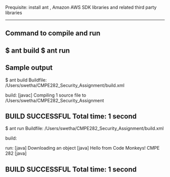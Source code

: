 
Prequisite: install ant , Amazon AWS SDK libraries and related third party libraries

----------------------------------------------------------------------------------
Command to compile and run
----------------------------------------------------------------------------------
$ ant build
$ ant run
----------------------------------------------------------------------------------

Sample output
----------------------------------------------------------------------------------
$ ant build
Buildfile: /Users/swetha/CMPE282_Security_Assignment/build.xml

build:
    [javac] Compiling 1 source file to /Users/swetha/CMPE282_Security_Assignment

BUILD SUCCESSFUL
Total time: 1 second
----------------------------------------------------------------------------------
$ ant run
Buildfile: /Users/swetha/CMPE282_Security_Assignment/build.xml

build:

run:
     [java] Downloading an object
     [java]     Hello from Code Monkeys! CMPE 282
     [java] 

BUILD SUCCESSFUL
Total time: 1 second
----------------------------------------------------------------------------------
